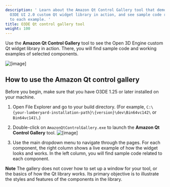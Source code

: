 ```yaml
---
description: ' Learn about the Amazon Qt Control Gallery tool that demonstrates the
  O3DE UI 2.0 custom Qt widget library in action, and see sample code related
  to each example. '
title: O3DE Qt control gallery tool
weight: 100
---
```


Use the **Amazon Qt Control Gallery** tool to see the Open 3D Engine custom Qt widget library in action\. There, you will find sample code and working examples of selected components\.

![\[image\]](/images/tools-ui/amazon-qt-control-gallery.jpg)

## How to use the Amazon Qt control gallery<a name="gallery-usage"></a>

Before you begin, make sure that you have O3DE 1\.25 or later installed on your machine\.

1.  Open File Explorer and go to your build directory\. \(For example, `C:\{your-lumberyard-installation-path}\{version}\dev\Bin64vc142\` or `Bin64vc141\`\.\)

1.  Double\-click on `AmazonQtControlGallery.exe` to launch the **Amazon Qt Control Gallery** tool\.
![\[image\]](/images/tools-ui/amazon-qt-control-gallery-file.png)

1.  Use the main dropdown menu to navigate through the pages\. For each component, the right column shows a live example of how the widget looks and works\. In the left column, you will find sample code related to each component\.

**Note**
The gallery does not cover how to set up a window for your tool, or the basics of how the Qt library works\. Its primary objective is to illustrate the styles and features of the components in the library\.
